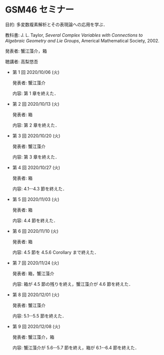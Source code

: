 # GSM46 セミナー

目的: 多変数複素解析とその表現論への応用を学ぶ．

教科書: J. L. Taylor, *Several Complex Variables with Connections to Algebraic Geometry and Lie Groups*, Americal Mathematical Society, 2002.

発表者: 蟹江藻介，箱

聴講者: 高梨悠吾

* 第 1 回 2020/10/06 (火)

  発表者: 蟹江藻介

  内容: 第 1 章を終えた．

* 第 2 回 2020/10/13 (火)

  発表者: 箱

  内容: 第 2 章を終えた．

* 第 3 回 2020/10/20 (火)

  発表者: 蟹江藻介

  内容: 第 3 章を終えた．

* 第 4 回 2020/10/27 (火)

  発表者: 箱

  内容: 4.1--4.3 節を終えた．

* 第 5 回 2020/11/03 (火)

  発表者: 箱

  内容: 4.4 節を終えた．

* 第 6 回 2020/11/10 (火)

  発表者: 箱

  内容: 4.5 節を 4.5.6 Corollary まで終えた．

* 第 7 回 2020/11/24 (火)

  発表者: 箱，蟹江藻介

  内容: 箱が 4.5 節の残りを終え，蟹江藻介が 4.6 節を終えた．

* 第 8 回 2020/12/01 (火)

  発表者: 蟹江藻介

  内容: 5.1--5.5 節を終えた．

* 第 9 回 2020/12/08 (火)

  発表者: 蟹江藻介，箱

  内容: 蟹江藻介が 5.6--5.7 節を終え，箱が 6.1--6.4 節を終えた．
